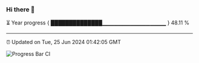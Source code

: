 ### Hi there 👋

⏳ Year progress { ██████████████▁▁▁▁▁▁▁▁▁▁▁▁▁▁▁▁ } 48.11 %

---

⏰ Updated on Tue, 25 Jun 2024 01:42:05 GMT

![Progress Bar CI](https://github.com/IshwaranRudhara/GIT-ACTION/workflows/Progress%20Bar%20CI/badge.svg)
